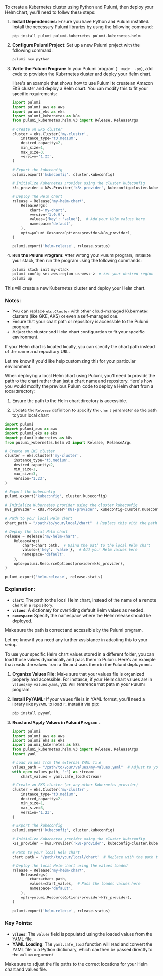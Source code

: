 To create a Kubernetes cluster using Python and Pulumi, then deploy your Helm chart, you'll need to follow these steps:

1. **Install Dependencies:**
   Ensure you have Python and Pulumi installed. Install the necessary Pulumi libraries by using the following command:

   ```bash
   pip install pulumi pulumi-kubernetes pulumi-kubernetes-helm
   ```

2. **Configure Pulumi Project:**
   Set up a new Pulumi project with the following command:

   ```bash
   pulumi new python
   ```

3. **Write the Pulumi Program:**
   In your Pulumi program (`__main__.py`), add code to provision the Kubernetes cluster and deploy your Helm chart.

   Here's an example that shows how to use Pulumi to create an Amazon EKS cluster and deploy a Helm chart. You can modify this to fit your specific requirements:

   ```python
   import pulumi
   import pulumi_aws as aws
   import pulumi_eks as eks
   import pulumi_kubernetes as k8s
   from pulumi_kubernetes.helm.v3 import Release, ReleaseArgs

   # Create an EKS cluster
   cluster = eks.Cluster('my-cluster',
       instance_type='t3.medium',
       desired_capacity=2,
       min_size=1,
       max_size=3,
       version='1.23',
   )

   # Export the kubeconfig
   pulumi.export('kubeconfig', cluster.kubeconfig)

   # Initialize Kubernetes provider using the cluster kubeconfig
   k8s_provider = k8s.Provider('k8s-provider', kubeconfig=cluster.kubeconfig)

   # Deploy the Helm chart
   release = Release('my-helm-chart',
       ReleaseArgs(
           chart='my-chart',
           version='1.0.0',
           values={'key': 'value'},  # Add your Helm values here
           namespace='default',
       ),
       opts=pulumi.ResourceOptions(provider=k8s_provider),
   )

   pulumi.export('helm-release', release.status)
   ```

4. **Run the Pulumi Program:**
   After writing your Pulumi program, initialize your stack, then run the program using the following commands:

   ```bash
   pulumi stack init my-stack
   pulumi config set aws:region us-west-2  # Set your desired region
   pulumi up
   ```

This will create a new Kubernetes cluster and deploy your Helm chart.

### Notes:
- You can replace `eks.Cluster` with other cloud-managed Kubernetes clusters (like GKE, AKS) or even a self-managed one.
- Ensure that your chart path or repository is accessible to the Pulumi program.
- Adjust the cluster and Helm chart configuration to fit your specific environment.

If your Helm chart is located locally, you can specify the chart path instead of the name and repository URL.

Let me know if you'd like help customizing this for your particular environment.


When deploying a local Helm chart using Pulumi, you'll need to provide the path to the chart rather than just a chart name and repository. Here's how you would modify the previous Pulumi code to deploy a Helm chart from a local directory:

1. Ensure the path to the Helm chart directory is accessible.

2. Update the `Release` definition to specify the `chart` parameter as the path to your local chart.

```python
import pulumi
import pulumi_aws as aws
import pulumi_eks as eks
import pulumi_kubernetes as k8s
from pulumi_kubernetes.helm.v3 import Release, ReleaseArgs

# Create an EKS cluster
cluster = eks.Cluster('my-cluster',
    instance_type='t3.medium',
    desired_capacity=2,
    min_size=1,
    max_size=3,
    version='1.23',
)

# Export the kubeconfig
pulumi.export('kubeconfig', cluster.kubeconfig)

# Initialize Kubernetes provider using the cluster kubeconfig
k8s_provider = k8s.Provider('k8s-provider', kubeconfig=cluster.kubeconfig)

# Path to your local Helm chart
chart_path = "/path/to/your/local/chart"  # Replace this with the path to your local Helm chart

# Deploy the local Helm chart
release = Release('my-helm-chart',
    ReleaseArgs(
        chart=chart_path,  # Using the path to the local Helm chart
        values={'key': 'value'},  # Add your Helm values here
        namespace='default',
    ),
    opts=pulumi.ResourceOptions(provider=k8s_provider),
)

pulumi.export('helm-release', release.status)
```

### Explanation:
- **`chart`**: The path to the local Helm chart, instead of the name of a remote chart in a repository.
- **`values`**: A dictionary for overriding default Helm values as needed.
- **`namespace`**: Specify the namespace where the Helm release should be deployed.

Make sure the path is correct and accessible by the Pulumi program.

Let me know if you need any further assistance in adapting this to your setup.

To use your specific Helm chart values stored in a different folder, you can load those values dynamically and pass them to Pulumi. Here's an example that reads the values from a file and uses them in the Pulumi deployment:

1. **Organize Values File:**
   Make sure that your values file is organized properly and accessible. For instance, if your Helm chart values are in `values/my-values.yaml`, you will reference that path in your Pulumi program.

2. **Install PyYAML:**
   If your values file is in YAML format, you'll need a library like `PyYAML` to load it. Install it via pip:

   ```bash
   pip install pyyaml
   ```

3. **Read and Apply Values in Pulumi Program:**

   ```python
   import pulumi
   import pulumi_aws as aws
   import pulumi_eks as eks
   import pulumi_kubernetes as k8s
   from pulumi_kubernetes.helm.v3 import Release, ReleaseArgs
   import yaml

   # Load values from the external YAML file
   values_path = "/path/to/your/values/my-values.yaml"  # Adjust to your actual path
   with open(values_path, 'r') as stream:
       chart_values = yaml.safe_load(stream)

   # Create an EKS cluster (or any other Kubernetes provider)
   cluster = eks.Cluster('my-cluster',
       instance_type='t3.medium',
       desired_capacity=2,
       min_size=1,
       max_size=3,
       version='1.23',
   )

   # Export the kubeconfig
   pulumi.export('kubeconfig', cluster.kubeconfig)

   # Initialize Kubernetes provider using the cluster kubeconfig
   k8s_provider = k8s.Provider('k8s-provider', kubeconfig=cluster.kubeconfig)

   # Path to your local Helm chart
   chart_path = "/path/to/your/local/chart"  # Replace with the path to your local Helm chart

   # Deploy the local Helm chart using the values loaded
   release = Release('my-helm-chart',
       ReleaseArgs(
           chart=chart_path,
           values=chart_values,  # Pass the loaded values here
           namespace='default',
       ),
       opts=pulumi.ResourceOptions(provider=k8s_provider),
   )

   pulumi.export('helm-release', release.status)
   ```

### Key Points:
- **`values`**: The `values` field is populated using the loaded values from the YAML file.
- **YAML Loading**: The `yaml.safe_load` function will read and convert the YAML file to a Python dictionary, which can then be passed directly to the `values` argument.

Make sure to adjust the file paths to the correct locations for your Helm chart and values file.
